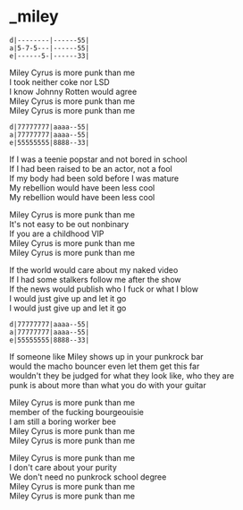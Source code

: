 # _miley

```
d|--------|------55|
a|5-7-5---|------55|
e|------5-|------33|
```

Miley Cyrus is more punk than me  
I took neither coke nor LSD  
I know Johnny Rotten would agree  
Miley Cyrus is more punk than me  
Miley Cyrus is more punk than me

```
d|77777777|aaaa--55|
a|77777777|aaaa--55|
e|55555555|8888--33|
```

If I was a teenie popstar and not bored in school  
If I had been raised to be an actor, not a fool  
If my body had been sold before I was mature  
My rebellion would have been less cool  
My rebellion would have been less cool

Miley Cyrus is more punk than me  
It's not easy to be out nonbinary  
If you are a childhood VIP  
Miley Cyrus is more punk than me  
Miley Cyrus is more punk than me

If the world would care about my naked video  
If I had some stalkers follow me after the show  
If the news would publish who I fuck or what I blow  
I would just give up and let it go  
I would just give up and let it go

```
d|77777777|aaaa--55|
a|77777777|aaaa--55|
e|55555555|8888--33|
```

If someone like Miley shows up in your punkrock bar  
would the macho bouncer even let them get this far  
wouldn't they be judged for what they look like, who they are  
punk is about more than what you do with your guitar

Miley Cyrus is more punk than me  
member of the fucking bourgeouisie  
I am still a boring worker bee  
Miley Cyrus is more punk than me  
Miley Cyrus is more punk than me

Miley Cyrus is more punk than me  
I don't care about your purity  
We don't need no punkrock school degree  
Miley Cyrus is more punk than me  
Miley Cyrus is more punk than me


